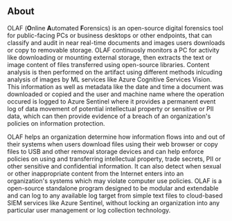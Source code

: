 ## About
OLAF (**O**nline **A**utomated **F**orensics) is an open-source digital forensics tool for public-facing PCs or business desktops or other endpoints, that can classify and audit in near real-time documents and images users downloads or copy to removable storage. OLAF continuosly monitors a PC for activity like downloading or mounting external storage, then extracts the text or image content of files transferred using open-source libraries. Content analysis is then performed on the artifact using different methods inlcuding analysis of images by ML services like Azure Cognitive Services Vision. This information as well as metadata like the date and time a document was downloaded or copied and the user and machine name where the operation occured is logged to Azure Sentinel where it provides a permanent event log of data movement of potential intellectual property or sensitive or PII data, which can then provide evidence of a breach of an organization's policies on information protection.

OLAF helps an organization determine how information flows into and out of their systems when users download files using their web browser or copy files to USB and other removal storage devices and can help enforce policies on using and transferring intellectual property, trade secrets, PII or other sensitive and confidential information. It can also detect when sexual or other inappropriate content from the Internet enters into an organization's systems which may violate computer use policies. OLAF is a open-source standalone program designed to be modular and extendable and can log to any available log target from simple text files to cloud-based SIEM services like Azure Sentinel, without locking an organization into any particular user management or log collection technology.
